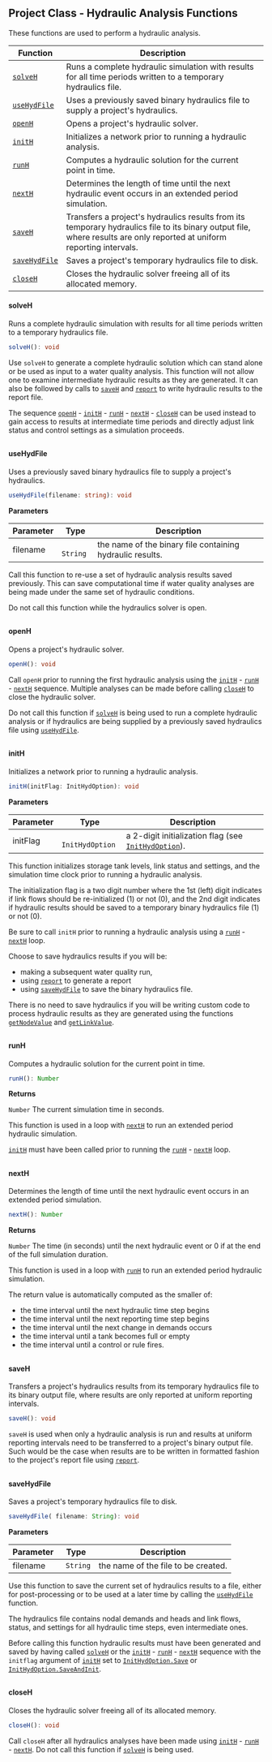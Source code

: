 ## Project Class - Hydraulic Analysis Functions

These functions are used to perform a hydraulic analysis.

| Function                                            | Description                                                                                                                                                            |
| --------------------------------------------------- | ---------------------------------------------------------------------------------------------------------------------------------------------------------------------- |
| <a href="#solveH"><code>solveH</code></a>           | Runs a complete hydraulic simulation with results for all time periods written to a temporary hydraulics file.                                                         |
| <a href="#useHydFile"><code>useHydFile</code></a>   | Uses a previously saved binary hydraulics file to supply a project's hydraulics.                                                                                       |
| <a href="#openH"><code>openH</code></a>             | Opens a project's hydraulic solver.                                                                                                                                    |
| <a href="#initH"><code>initH</code></a>             | Initializes a network prior to running a hydraulic analysis.                                                                                                           |
| <a href="#runH"><code>runH</code></a>               | Computes a hydraulic solution for the current point in time.                                                                                                           |
| <a href="#nextH"><code>nextH</code></a>             | Determines the length of time until the next hydraulic event occurs in an extended period simulation.                                                                  |
| <a href="#saveH"><code>saveH</code></a>             | Transfers a project's hydraulics results from its temporary hydraulics file to its binary output file, where results are only reported at uniform reporting intervals. |
| <a href="#saveHydFile"><code>saveHydFile</code></a> | Saves a project's temporary hydraulics file to disk.                                                                                                                   |
| <a href="#closeH"><code>closeH</code></a>           | Closes the hydraulic solver freeing all of its allocated memory.                                                                                                       |

#### solveH

Runs a complete hydraulic simulation with results for all time periods written to a temporary hydraulics file.

```typescript
solveH(): void
```

Use `solveH` to generate a complete hydraulic solution which can stand alone or be used as input to a water quality analysis. This function will not allow one to examine intermediate hydraulic results as they are generated. It can also be followed by calls to <a href="#saveH"><code>saveH</code></a> and <a href="Reporting-Functions#report"><code>report</code></a> to write hydraulic results to the report file.

The sequence <a href="#openH"><code>openH</code></a> - <a href="#initH"><code>initH</code></a> - <a href="#runH"><code>runH</code></a> - <a href="#nextH"><code>nextH</code></a> - <a href="#closeH"><code>closeH</code></a> can be used instead to gain access to results at intermediate time periods and directly adjust link status and control settings as a simulation proceeds.

##

#### useHydFile

Uses a previously saved binary hydraulics file to supply a project's hydraulics.

```typescript
useHydFile(filename: string): void
```

**Parameters**

| Parameter | Type                 | Description                                               |
| --------- | -------------------- | --------------------------------------------------------- |
| filename  | <code> String</code> | the name of the binary file containing hydraulic results. |

Call this function to re-use a set of hydraulic analysis results saved previously. This can save computational time if water quality analyses are being made under the same set of hydraulic conditions.

Do not call this function while the hydraulics solver is open.

##

#### openH

Opens a project's hydraulic solver.

```typescript
openH(): void
```

Call `openH` prior to running the first hydraulic analysis using the <a href="#initH"><code>initH</code></a> - <a href="#runH"><code>runH</code></a> - <a href="#nextH"><code>nextH</code></a> sequence. Multiple analyses can be made before calling <a href="#closeH"><code>closeH</code></a> to close the hydraulic solver.

Do not call this function if <a href="#solveH"><code>solveH</code></a> is being used to run a complete hydraulic analysis or if hydraulics are being supplied by a previously saved hydraulics file using <a href="#useHydFile"><code>useHydFile</code></a>.

##

#### initH

Initializes a network prior to running a hydraulic analysis.

```typescript
initH(initFlag: InitHydOption): void
```

**Parameters**

| Parameter | Type                        | Description                                                                                                  |
| --------- | --------------------------- | ------------------------------------------------------------------------------------------------------------ |
| initFlag  | <code> InitHydOption</code> | a 2-digit initialization flag (see <a href="Enumerated-Types#InitHydOption"><code>InitHydOption</code></a>). |

This function initializes storage tank levels, link status and settings, and the simulation time clock prior to running a hydraulic analysis.

The initialization flag is a two digit number where the 1st (left) digit indicates if link flows should be re-initialized (1) or not (0), and the 2nd digit indicates if hydraulic results should be saved to a temporary binary hydraulics file (1) or not (0).

Be sure to call `initH` prior to running a hydraulic analysis using a <a href="#runH"><code>runH</code></a> - <a href="#nextH"><code>nextH</code></a> loop.

Choose to save hydraulics results if you will be:

- making a subsequent water quality run,
- using <a href="Reporting-Functions#report"><code>report</code></a> to generate a report
- using <a href="#saveHydFile"><code>saveHydFile</code></a> to save the binary hydraulics file.

There is no need to save hydraulics if you will be writing custom code to process hydraulic results as they are generated using the functions <a href="Network-Node-Functions#getNodeValue"><code>getNodeValue</code></a> and <a href="Network-Link-Functions#getLinkValue"><code>getLinkValue</code></a>.

##

#### runH

Computes a hydraulic solution for the current point in time.

```typescript
runH(): Number
```

**Returns**

<code>Number</code>
The current simulation time in seconds.

This function is used in a loop with <a href="#nextH"><code>nextH</code></a> to run an extended period hydraulic simulation.

<a href="#initH"><code>initH</code></a> must have been called prior to running the <a href="#runH"><code>runH</code></a> - <a href="#nextH"><code>nextH</code></a> loop.

##

#### nextH

Determines the length of time until the next hydraulic event occurs in an extended period simulation.

```typescript
nextH(): Number
```

**Returns**

<code>Number</code>
The time (in seconds) until the next hydraulic event or 0 if at the end of the full simulation duration.

This function is used in a loop with <a href="#runH"><code>runH</code></a> to run an extended period hydraulic simulation.

The return value is automatically computed as the smaller of:

- the time interval until the next hydraulic time step begins
- the time interval until the next reporting time step begins
- the time interval until the next change in demands occurs
- the time interval until a tank becomes full or empty
- the time interval until a control or rule fires.

##

#### saveH

Transfers a project's hydraulics results from its temporary hydraulics file to its binary output file, where results are only reported at uniform reporting intervals.

```typescript
saveH(): void
```

`saveH` is used when only a hydraulic analysis is run and results at uniform reporting intervals need to be transferred to a project's binary output file. Such would be the case when results are to be written in formatted fashion to the project's report file using <a href="Reporting-Functions#report"><code>report</code></a>.

##

#### saveHydFile

Saves a project's temporary hydraulics file to disk.

```typescript
saveHydFile( filename: String): void
```

**Parameters**

| Parameter | Type                 | Description                         |
| --------- | -------------------- | ----------------------------------- |
| filename  | <code> String</code> | the name of the file to be created. |

Use this function to save the current set of hydraulics results to a file, either for post-processing or to be used at a later time by calling the <a href="#useHydFile"><code>useHydFile</code></a> function.

The hydraulics file contains nodal demands and heads and link flows, status, and settings for all hydraulic time steps, even intermediate ones.

Before calling this function hydraulic results must have been generated and saved by having called <a href="#solveH"><code>solveH</code></a> or the <a href="#initH"><code>initH</code></a> - <a href="#runH"><code>runH</code></a> - <a href="#nextH"><code>nextH</code></a> sequence with the `initflag` argument of <a href="#initH"><code>initH</code></a> set to <a href="Enumerated-Types#InitHydOption"><code>InitHydOption.Save</code></a> or <a href="Enumerated-Types#InitHydOption"><code>InitHydOption.SaveAndInit</code></a>.

##

#### closeH

Closes the hydraulic solver freeing all of its allocated memory.

```typescript
closeH(): void
```

Call `closeH` after all hydraulics analyses have been made using <a href="#initH"><code>initH</code></a> - <a href="#runH"><code>runH</code></a> - <a href="#nextH"><code>nextH</code></a>. Do not call this function if <a href="#solveH"><code>solveH</code></a> is being used.
